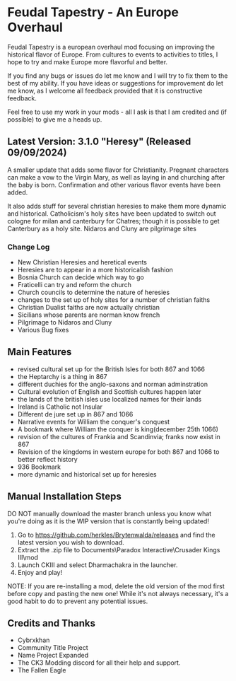 # Feudal Tapestry - An Europe Overhaul

Feudal Tapestry is a european overhaul mod focusing on improving the historical flavor of Europe. From cultures to events to activities to titles, I hope to try and make Europe more flavorful and better.

If you find any bugs or issues do let me know and I will try to fix them to the best of my ability. If you have ideas or suggestions for improvement do let me know, as I welcome all feedback provided that it is constructive feedback.

Feel free to use my work in your mods - all I ask is that I am credited and (if possible) to give me a heads up.

## Latest Version: 3.1.0 "Heresy" (Released 09/09/2024)

 A smaller update that adds some flavor for Christianity. Pregnant characters can make a vow to the Virgin Mary, as well as laying in and churching after the baby is born. Confirmation and other various flavor events have been added. 

 It also adds stuff for several christian heresies to make them more dynamic and historical. Catholicism's holy sites have been updated to switch out cologne for milan and canterbury for Chatres; though it is possible to get Canterbury as a holy site. Nidaros and Cluny are pilgrimage sites

### Change Log
- New Christian Heresies and heretical events
- Heresies are to appear in a more historicalish fashion
- Bosnia Church can decide which way to go
- Fraticelli can try and reform the church
- Church councils to determine the nature of heresies
- changes to the set up of holy sites for a number of christian faiths
- Christian Dualist faiths are now actually christian
- Sicilians whose parents are norman know french
- Pilgrimage to Nidaros and Cluny
- Various Bug fixes


## Main Features

- revised cultural set up for the British Isles for both 867 and 1066
- the Heptarchy is a thing in 867
- different duchies for the anglo-saxons and norman adminstration
- Cultural evolution of English and Scottish cultures happen later
- the lands of the british isles use localized names for their lands
- Ireland is Catholic not Insular
- Different de jure set up in 867 and 1066
- Narrative events for William the conquer's conquest
- A bookmark where William the conquer is king(december 25th 1066)
- revision of the cultures of Frankia and Scandinvia; franks now exist in 867
- Revision of the kingdoms in western europe for both 867 and 1066 to better reflect history
- 936 Bookmark
- more dynamic and historical set up for heresies


## Manual Installation Steps

DO NOT manually download the master branch unless you know what you're doing as it is the WIP version that is constantly being updated!

1. Go to <https://github.com/herkles/Brytenwalda/releases> and find the latest version you wish to download.
2. Extract the .zip file to Documents\Paradox Interactive\Crusader Kings III\mod
3. Launch CKIII and select Dharmachakra in the launcher.
4. Enjoy and play!

NOTE: If you are re-installing a mod, delete the old version of the mod first before copy and pasting the new one! While it's not always necessary, it's a good habit to do to prevent any potential issues.

## Credits and Thanks

- Cybrxkhan
- Community Title Project
- Name Project Expanded
- The CK3 Modding discord for all their help and support.
- The Fallen Eagle
